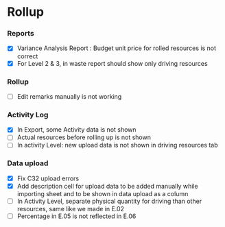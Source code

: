 # Rollup
### Reports
- [x] Variance Analysis Report : Budget unit price for rolled resources is not correct
- [x] For Level 2 & 3, in waste report should show only driving resources

### Rollup
- [ ] Edit remarks manually is not working

### Activity Log
- [x] In Export, some Activity data is not shown
- [ ] Actual resources before rolling up is not shown
- [ ] In activity Level: new upload data is not shown in driving resources tab

### Data upload
- [x] Fix C32 upload errors
- [x] Add description cell for upload data to be added manually while importing sheet and to be shown in data upload as a column 
- [ ] In Activity Level, separate physical quantity for driving than other resources, same like we made in E.02
- [ ] Percentage in E.05 is not reflected in E.06